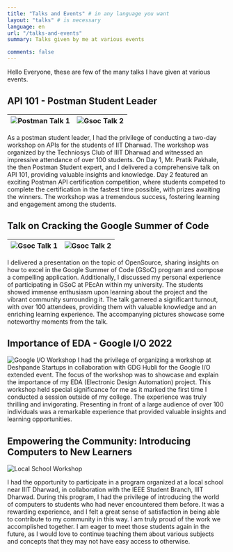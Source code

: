 ```yaml
---
title: "Talks and Events" # in any language you want
layout: "talks" # is necessary
language: en
url: "/talks-and-events"
summary: Talks given by me at various events

comments: false
---
```


Hello Everyone, these are few of the many talks I have given at various events.

## API 101 - Postman Student Leader
| ![Postman Talk 1](/img/postman-1.JPG) | ![Gsoc Talk 2](/img/postman-2.JPG) |
|:---:|:---:|

As a postman student leader, I had the privilege of conducting a two-day workshop on APIs for the students of IIT Dharwad. The workshop was organized by the Techniosys Club of IIIT Dharwad and witnessed an impressive attendance of over 100 students. On Day 1, Mr. Pratik Pakhale, the then Postman Student expert, and I delivered a comprehensive talk on API 101, providing valuable insights and knowledge. Day 2 featured an exciting Postman API certification competition, where students competed to complete the certification in the fastest time possible, with prizes awaiting the winners. The workshop was a tremendous success, fostering learning and engagement among the students.

## Talk on Cracking the Google Summer of Code
| ![Gsoc Talk 1](/img/gsoc-talk1.jpeg) | ![Gsoc Talk 2](/img/gsoc-talk2.jpeg) |
|:---:|:---:|

I delivered a presentation on the topic of OpenSource, sharing insights on how to excel in the Google Summer of Code (GSoC) program and compose a compelling application. Additionally, I discussed my personal experience of participating in GSoC at PEcAn within my university. The students showed immense enthusiasm upon learning about the project and the vibrant community surrounding it. The talk garnered a significant turnout, with over 100 attendees, providing them with valuable knowledge and an enriching learning experience. The accompanying pictures showcase some noteworthy moments from the talk.

## Importance of EDA - Google I/O 2022
![Google I/O Workshop](/img/google-deshpande-workshop.jpeg)
I had the privilege of organizing a workshop at Deshpande Startups in collaboration with GDG Hubli for the Google I/O extended event. The focus of the workshop was to showcase and explain the importance of my EDA (Electronic Design Automation) project. This workshop held special significance for me as it marked the first time I conducted a session outside of my college. The experience was truly thrilling and invigorating. Presenting in front of a large audience of over 100 individuals was a remarkable experience that provided valuable insights and learning opportunities.

## Empowering the Community: Introducing Computers to New Learners
![Local School Workshop](/img/local-school-workshop.jpeg)

I had the opportunity to participate in a program organized at a local school near IIIT Dharwad, in collaboration with the IEEE Student Branch, IIIT Dharwad. During this program, I had the privilege of introducing the world of computers to students who had never encountered them before. It was a rewarding experience, and I felt a great sense of satisfaction in being able to contribute to my community in this way. I am truly proud of the work we accomplished together. I am eager to meet those students again in the future, as I would love to continue teaching them about various subjects and concepts that they may not have easy access to otherwise.

